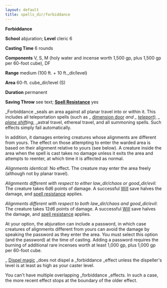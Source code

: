 ```yaml
---
layout: default
title: spells_dir/forbiddance
---
```

 **Forbiddance**

**School** abjuration; **Level** cleric 6

**Casting Time** 6 rounds

**Components** V, S, M (holy water and incense worth 1,500 gp, plus 1,500 gp per 60-foot cube), DF

**Range** medium (100 ft. + 10 ft._dir/level)

**Area** 60-ft. cube_dir/level (S)

**Duration** permanent

**Saving Throw** see text; **[Spell Resistance](../glossary#_spell-resistance)** yes

_Forbiddance _seals an area against all planar travel into or within it. This includes all teleportation spells (such as _ [dimension door](dimensionDoor#_dimension-door) _and _ [teleport](teleport#_teleport)), _ [plane shift](planeShift#_plane-shift)ing_, _astral travel, ethereal travel, and all summoning spells. Such effects simply fail automatically.

In addition, it damages entering creatures whose alignments are different from yours. The effect on those attempting to enter the warded area is based on their alignment relative to yours (see below). A creature inside the area when the spell is cast takes no damage unless it exits the area and attempts to reenter, at which time it is affected as normal.

_Alignments identical_: No effect. The creature may enter the area freely (although not by planar travel).

_Alignments different with respect to either law_dir/chaos or good_dir/evil_: The creature takes 6d6 points of damage. A successful [Will](../combat#_will) save halves the damage, and [spell resistance](../glossary#_spell-resistance) applies.

_Alignments different with respect to both law_dir/chaos and good_dir/evil_: The creature takes 12d6 points of damage. A successful [Will](../combat#_will) save halves the damage, and [spell resistance](../glossary#_spell-resistance) applies.

At your option, the abjuration can include a password, in which case creatures of alignments different from yours can avoid the damage by speaking the password as they enter the area. You must select this option (and the password) at the time of casting. Adding a password requires the burning of additional rare incenses worth at least 1,000 gp, plus 1,000 gp per 60-foot cube.

_ [Dispel magic](dispelMagic#_dispel-magic) _does not dispel a _forbiddance _effect unless the dispeller's level is at least as high as your caster level.

You can't have multiple overlapping _forbiddance _effects. In such a case, the more recent effect stops at the boundary of the older effect.

